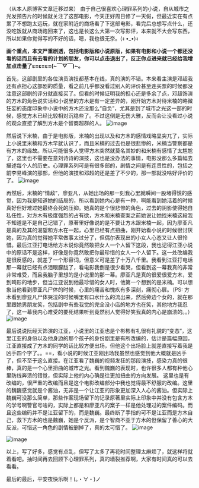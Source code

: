（从本人原博客文章迁移过来）
由于自己很喜欢心理罪系列的小说，自从城市之光发预告片的时候就关注了这部电影，今天正好周日修了一天假，但最近实在有点累了不想跑太远玩，就在家附近的商场看了下这部电影，看完后总想写点什么，还没吃饭就从商场跑回来了，这也是长这么大第一次写影评，本来就不大会写东西，所以如果你觉得写的不好的话，嗯，我也很无奈。(ง •_•)ง

**画个重点，本文严重剧透，包括电影版和小说原版，如果有电影和小说一个都还没看的话而且有去看的计划的朋友，你可以点击退出了，反正你点进来就已经给我增加点击量了ε=ε=ε=(~￣▽￣)~。**

首先，这部剧里的各位演员演技都基本在线，真的演的不错。本来看主演是邓超我还有点担心这部剧的质量，看之前几乎都没看过别人的评价甚至连买票的时候都没注意这部剧的评分就直接买了。但看的时候证明我的担心还是多余了点，邓超饰演的方木的角色说实话和小说里的方木是有一定差异的，刚开始方木对待米楠的略微狂妄的态度印象中小说中的方木还没那么“自负”，尤其是到了城市之光这一部的时候，感觉方木已经比较相对沉稳些了。不过这倒是无伤大雅，反而会让没看过小说的观众直接了解到方木是个智商超群的人。
	![image](https://leafw-blog-pic.oss-cn-hangzhou.aliyuncs.com/x1.jpg)

然后说下米楠，由于是电影版，米楠的出现以及和方木的感情戏略显突兀了，实际上小说里米楠和方木早就认识了，而且米楠的过去也是很悲惨的，米楠当警察都是有方木的缘故。所以可能很多人觉得方木突然就莫名其妙的和米楠有感情了太尴尬了，这里也不需要在意刘诗诗的演技，这也是没办法的事情，电影没那么多篇幅去描述每个人的历史。心理罪系列可是有很多部的，剧情之间是有连贯性的，包括之前李易峰演的那部，但他的演技和邓超的还是差了不少的，那一部就没啥好评价的了。
	![image](https://leafw-blog-pic.oss-cn-hangzhou.aliyuncs.com/x2.jpg)

再然后，米楠的“情敌”，廖亚凡，从她出场的那一刻我心里就瞬间一股堵得慌的感觉，因为我是知道她的结局的，所以看到她内心是有一种，啊能看到她活着的时候真好但好难过她最终会死的压抑。她真的是个很悲惨的角色，过去的阴影使得她自私任性，对方木有极度强烈的占有欲，方木和米楠查案之前她说让她找米楠这段我不知道是不是自己记错了，原著里好像说的是不要让方木跟米楠一起，因为廖亚凡是真的及其的渴望和方木在一起，心里已经有点扭曲，刚开始看小说的时候很讨厌她，因为真的觉得她平常做事太过分了，但偶尔表现出的小女人心态又让人很怜惜。最后江亚打电话给方木说你竟然敢把女人一个人留下这段，我也记得江亚小说中的原话不是这样，好像是你竟然敢把你最珍惜的女人一个人留下。这一处改编我是很反感的，就差了一个形容词，但意义可是差了十万八千里。我看到江亚打电话那一幕就已经有点泪眼朦胧了，看电影我倒是很少看哭，但看到这一幕我真的非常非常难受，而且我脑子里想的是小说里的那一幕。廖亚凡是真的很爱很爱方木，爱到畸形的地步，但当江亚说到他最珍惜的女人时，他第一个想到的是米楠。可以想象当他看到廖亚凡尸体的时候，心里的痛苦和愧疚有多深刻，痛彻心扉。（PS: 方木看到廖亚凡尸体哭泣的时候嘴里有口水什么的流出来，然后旁边个女的，就在那里跟她男朋友笑，包括剧中有些我觉的完全没小店的地方也在笑，其他地方我忍了，这一幕我内心难受的要死结果听到竟然别人觉得好笑我真的内心是崩溃的。。）
	![image](https://leafw-blog-pic.oss-cn-hangzhou.aliyuncs.com/x3.jpg)

最后说说阮经天饰演的江亚，小说里的江亚也是个彬彬有礼很有礼貌的“变态”，这里江亚的身份以及他身边的那个孩子的身份剧里是有所改编的，估计是篇幅原因，江亚直接成了方木的同学的话比较方便出场，但他这个出场脸上就差直接写着我是凶手四个字了。。==，看小说的时候江亚刚出场我虽然也感觉到他大概就是凶手了，但不至于这么直接。在江亚看了魏巍的视频发狂的那段演技，感染力真的很棒，真的是一个心里扭曲的城市之光。看到魏巍的表现时，也许很多人都有种他心里防线奔溃的错觉，但实际上他的内心确是往更加扭曲的方向发展。
这里也是有改编的，很严重的改编而且是这个电影改编部分中我也觉得最不舒服的改编。这里的魏巍感觉就是个酱油，无非是一个让江亚的形象更加深入人心的酱油。但实际上魏巍可没那么简单，那些作案现场留下的记录原著里实际上印象中并没有包含方木的学号啊警官号啥的，实际上都是和廖亚凡的案子一样是他处理过的案件编码。而且这些编码并不是江亚留下的，而是魏巍。最终断了手指的可不是江亚而是方木自己，救下方木的也是魏巍，她是个反派，是个智商不亚于方木的但保留了善心的大反派，可惜这一角色的剧情被删掉了，真的太可惜了。
![image](https://leafw-blog-pic.oss-cn-hangzhou.aliyuncs.com/x4.jpg)
	
![image](https://leafw-blog-pic.oss-cn-hangzhou.aliyuncs.com/x5.jpg)

以上，写了好多，感觉有点乱，但写了太多了再花时间整理太麻烦了，就这样将就着看吧。抽时间再去回顾下心理罪系列，真的墙裂推荐啊，大家有时间真的可以去看看。

最后的最后，平安夜快乐啊！(。・∀・)ノ